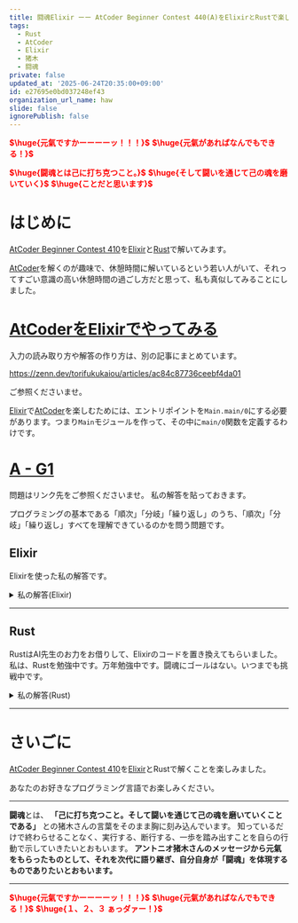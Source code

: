 ```yaml
---
title: 闘魂Elixir ーー AtCoder Beginner Contest 440(A)をElixirとRustで楽しむ
tags:
  - Rust
  - AtCoder
  - Elixir
  - 猪木
  - 闘魂
private: false
updated_at: '2025-06-24T20:35:00+09:00'
id: e27695e0bd037248ef43
organization_url_name: haw
slide: false
ignorePublish: false
---
```

<b><font color="red">$\huge{元氣ですかーーーーッ！！！}$</font></b>
<b><font color="red">$\huge{元氣があればなんでもできる！}$</font></b>

<b><font color="red">$\huge{闘魂とは己に打ち克つこと。}$</font></b>
<b><font color="red">$\huge{そして闘いを通じて己の魂を磨いていく}$</font></b>
<b><font color="red">$\huge{ことだと思います}$</font></b>


# はじめに

[AtCoder Beginner Contest 410](https://atcoder.jp/contests/abc410)を[Elixir](https://elixir-lang.org/)と[Rust](https://www.rust-lang.org/)で解いてみます。

[AtCoder](https://atcoder.jp/)を解くのが趣味で、休憩時間に解いているという若い人がいて、それってすごい意識の高い休憩時間の過ごし方だと思って、私も真似してみることにしました。


# [AtCoderをElixirでやってみる](https://zenn.dev/torifukukaiou/articles/ac84c87736ceebf4da01)

入力の読み取り方や解答の作り方は、別の記事にまとめています。


https://zenn.dev/torifukukaiou/articles/ac84c87736ceebf4da01

ご参照くださいませ。

[Elixir](https://elixir-lang.org/)で[AtCoder](https://atcoder.jp/)を楽しむためには、エントリポイントを`Main.main/0`にする必要があります。つまり`Main`モジュールを作って、その中に`main/0`関数を定義するわけです。

# [A - G1](https://atcoder.jp/contests/abc410/tasks/abc410_a)

問題はリンク先をご参照くださいませ。
私の解答を貼っておきます。

プログラミングの基本である「順次」「分岐」「繰り返し」のうち、「順次」「分岐」「繰り返し」すべてを理解できているのかを問う問題です。

## Elixir

Elixirを使った私の解答です。


<details><summary>私の解答(Elixir)</summary>

_問題文を読んでいることを前提にひとこと解説をしておきます。_


再起で解いてみました。


```elixir
defmodule Main do
  def main do
    _= IO.read(:line)
    as =
      IO.read(:line) |> String.trim() |> String.split(" ") |> Enum.map(&String.to_integer/1)
    k = IO.read(:line) |> String.trim() |> String.to_integer()

    solve(as, k)
    |> IO.puts()
  end

  def solve(as, k), do: do_solve(as, k, 0)

  defp do_solve([], _k, count), do: count
  defp do_solve([head | tail], k, count) when head >= k, do: do_solve(tail, k, count + 1)
  defp do_solve([head | tail], k, count), do: do_solve(tail, k, count)
end
```




</details>

---

## Rust

RustはAI先生のお力をお借りして、Elixirのコードを置き換えてもらいました。
私は、Rustを勉強中です。万年勉強中です。闘魂にゴールはない。いつまでも挑戦中です。

<details><summary>私の解答(Rust)</summary>

```rust
use std::io::{self, BufRead};

fn main() {
    let stdin = io::stdin();
    let mut lines = stdin.lock().lines();

    // 1行目（捨て）
    let _ = lines.next();

    // 2行目：数列 as
    let as_vec: Vec<i32> = lines
        .next()
        .unwrap()
        .unwrap()
        .trim()
        .split_whitespace()
        .map(|s| s.parse::<i32>().unwrap())
        .collect();

    // 3行目：整数 k
    let k: i32 = lines
        .next()
        .unwrap()
        .unwrap()
        .trim()
        .parse()
        .unwrap();

    let count = solve(&as_vec, k);
    println!("{}", count);
}

fn solve(as_vec: &[i32], k: i32) -> usize {
    as_vec.iter().filter(|&&x| x >= k).count()
}
```

</details>

---

# さいごに

[AtCoder Beginner Contest 410](https://atcoder.jp/contests/abc410)を[Elixir](https://elixir-lang.org/)とRustで解くことを楽しみました。

あなたのお好きなプログラミング言語でお楽しみください。

---


**闘魂**とは、  **「己に打ち克つこと。そして闘いを通じて己の魂を磨いていくことである」** との猪木さんの言葉をそのまま胸に刻み込んでいます。
知っているだけで終わらせることなく、実行する、断行する、一歩を踏み出すことを自らの行動で示していきたいとおもいます。
**アントニオ猪木さんのメッセージから元氣をもらったものとして、それを次代に語り継ぎ、自分自身が「闘魂」を体現するものでありたいとおもいます。**

---

<b><font color="red">$\huge{元氣ですかーーーーッ！！！}$</font></b>
<b><font color="red">$\huge{元氣があればなんでもできる！}$</font></b>
<b><font color="red">$\huge{１、２、３ ぁっダァー！}$</font></b>
